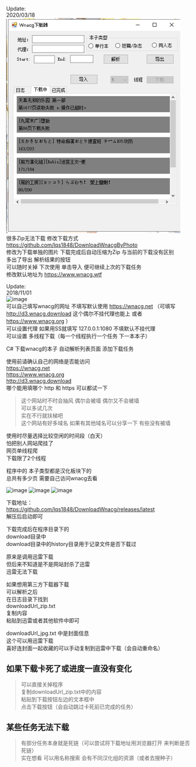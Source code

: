 Update:<br>
2020/03/18<br>
![image](https://github.com/lqs1848/DownloadWnacgByPhoto/blob/master/info/main.png)<br>
很多Zip无法下载 修改下载方式<br>
https://github.com/lqs1848/DownloadWnacgByPhoto<br>
修改为下载单独的图片 下载完成后自动压缩为Zip 与当前的下载没有区别<br>
多出了导出 解析结果的按钮<br>
可以随时关掉 下次使用 单击导入 便可继续上次的下载任务<br>
修改默认地址为 https://www.wnacg.wtf


Update:<br>
2018/11/01<br>
![image](https://github.com/lqs1848/DownloadWnacg/blob/master/info/change.jpg)<br>
可以自己填写wnacg的网址 不填写默认使用 https://wnacg.net （可填写 http://d3.wnacg.download 这个偶尔不挂代理也能上 或者 https://www.wnacg.org ）<br>
可以设置代理 如果用SS就填写 127.0.0.1:1080  不填默认不挂代理<br>
可以设置 多线程下载（每一个线程执行一个任务 下一本本子）




C# 下载wnacg的本子 自动解析列表页面 添加下载任务

使用前请确认自己的网络是否能访问 <br>
https://wnacg.net<br> 
https://www.wnacg.org<br>
http://d3.wnacg.download<br>
哪个能用填哪个 http 和 https 可以都试一下


>这个网站时不时会抽风 偶尔会被墙 偶尔又不会被墙<br>
>可以多试几次<br>
>实在不行就扶梯吧<br>
>这个网站有好多域名 如果有其他域名可以分享一下 有些没有被墙<br>

使用时尽量选择比较空闲的时间段（白天）<br>
怕把别人网站爬挂了<br>
网页单线程爬<br>
下载限了2个线程<br>

程序中的 本子类型都是汉化板块下的<br>
总共有多少页 需要自己访问wnacg去看<br>

![image](https://github.com/lqs1848/DownloadWnacg/blob/master/info/layout.png)
![image](https://github.com/lqs1848/DownloadWnacg/blob/master/info/main.png)
![image](https://github.com/lqs1848/DownloadWnacg/blob/master/info/download.png)


下载地址：<br>
https://github.com/lqs1848/DownloadWnacg/releases/latest<br>
解压后启动即可<br>


下载完成后在程序目录下的<br>
download目录中<br>
download目录中的history目录用于记录文件是否下载过<br>

原来是调用迅雷下载<br>
但后来不知道是不是网站封杀了迅雷<br>
迅雷无法下载<br>

如果想用第三方下载器下载<br>
可以解析之后<br>
在日志目录下找到<br>
downloadUrl_zip.txt<br>
复制内容<br>
粘贴到迅雷或者其他软件中即可<br>


downloadUrl_jpg.txt  中是封面信息<br>
这个可以用迅雷下载<br>
喜好连封面一起收藏的可以手动复制到迅雷中下载（会自动重命名）<br>



如果下载卡死了或进度一直没有变化
----------------------------------- 
>可以直接关掉程序<br>
>复制downloadUrl_zip.txt中的内容<br>
>粘贴到下载按钮左边的文本框中<br>
>点击下载按钮（会自动跳过卡死前已完成的任务）<br>


某些任务无法下载
----------------------------------- 
>有部分任务本身就是死链（可以尝试将下载地址用浏览器打开 来判断是否死链）<br>
>实在想看 可以用名称搜索 会有不同汉化组的资源（或者去搜种子）<br>
